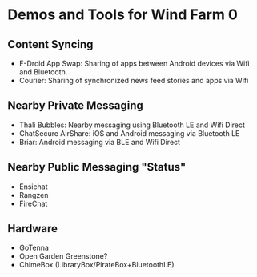 # Demos and Tools for Wind Farm 0

## Content Syncing

* F-Droid App Swap: Sharing of apps between Android devices via Wifi and Bluetooth.
* Courier: Sharing of synchronized news feed stories and apps via Wifi

## Nearby Private Messaging

* Thali Bubbles: Nearby messaging using Bluetooth LE and Wifi Direct
* ChatSecure AirShare: iOS and Android messaging via Bluetooth LE
* Briar: Android messaging via BLE and Wifi Direct

## Nearby Public Messaging "Status"

* Ensichat
* Rangzen
* FireChat

## Hardware

* GoTenna
* Open Garden Greenstone?
* ChimeBox (LibraryBox/PirateBox+BluetoothLE)
